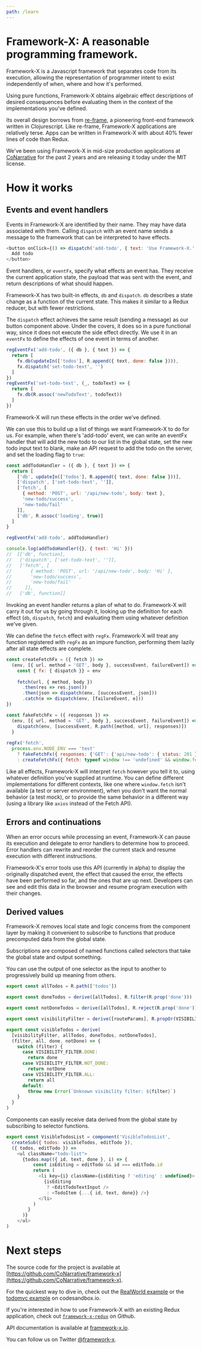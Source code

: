 ```yaml
---
path: /learn
---
```


# Framework-X: A reasonable programming framework.

Framework-X is a Javascript framework that separates code from its execution, allowing the representation of programmer intent to exist independently of when, where and how it's performed.

Using pure functions, Framework-X obtains algebraic effect descriptions of desired consequences before evaluating them in the context of the implementations you've defined. 


Its overall design borrows from [re-frame](https://github.com/day8/re-frame), a pioneering front-end framework written in Clojurescript. Like re-frame, Framework-X applications are relatively terse. Apps can be written in Framework-X with about 40% fewer lines of code than Redux.

We've been using Framework-X in mid-size production applications at [CoNarrative](https://conarrative.com) for the past 2 years and are releasing it today under the MIT license.


# How it works

## Events and event handlers

Events in Framework-X are identified by their name. They may have data associated with them. Calling `dispatch` with an event name sends a message to the framework that can be interpreted to have effects.

```js
<button onClick={() => dispatch('add-todo', { text: 'Use Framework-X.' })}>
  Add todo
</button>
```


Event handlers, or `eventFx`, specify what effects an event has. They receive the current application state, the payload that was sent with the event, and return descriptions of what should happen.

Framework-X has two built-in effects, `db` and `dispatch`. `db` describes a state change as a function of the current state. This makes it similar to a Redux reducer, but with fewer restrictions. 

The `dispatch` effect achieves the same result (sending a message) as our button component above. Under the covers, it does so in a pure functional way, since it does not execute the side effect directly. We use it in an `eventFx` to define the effects of one event in terms of another. 

```js
regEventFx('add-todo', ({ db }, { text }) => {
  return [
    fx.db(updateIn(['todos'], R.append({ text, done: false }))),
    fx.dispatch('set-todo-text', '')
  ]
})
regEventFx('set-todo-text', (_, todoText) => {
  return [
    fx.db(R.assoc('newTodoText', todoText))
  ]
})
```

Framework-X will run these effects in the order we've defined.

We can use this to build up a list of things we want Framework-X to do for us. For example, when there's 'add-todo' event, we can write an eventFx handler that will add the new todo to our list in the global state, set the new todo input text to blank, make an API request to add the todo on the server, and set the loading flag to `true`: 

```js
const addTodoHandler = ({ db }, { text }) => {
  return [
    ['db', updateIn(['todos'], R.append({ text, done: false }))],
    ['dispatch', ['set-todo-text', '']],
    ['fetch', [
      { method: 'POST', url: '/api/new-todo', body: text },
      'new-todo/success', 
      'new-todo/fail'
    ]],
    ['db', R.assoc('loading', true)]
  ]
}

regEventFx('add-todo', addTodoHandler)

console.log(addTodoHandler({}, { text: 'Hi' }))
//  [['db', function],
//   ['dispatch', ['set-todo-text', '']],
//   ['fetch', [
//       { method: 'POST', url: '/api/new-todo', body: 'Hi' },
//       'new-todo/success', 
//       'new-todo/fail'
//     ]],
//   ['db', function]]
```

Invoking an event handler returns a plan of what to do. Framework-X will carry it out for us by going through it, looking up the definition for each effect (`db`, `dispatch`, `fetch`) and evaluating them using whatever definition we've given.

We can define the `fetch` effect with `regFx`. Framework-X will treat any function registered with `regFx` as an impure function, performing them lazily after all state effects are complete.

```js
const createFetchFx = ({ fetch }) => 
  (env, [{ url, method = 'GET', body }, successEvent, failureEvent]) => {
    const { fx: { dispatch }} = env
    
    fetch(url, { method, body })
      .then(res => res.json())
      .then(json => dispatch(env, [successEvent, json]))
      .catch(e => dispatch(env, [failureEvent, e]))
})

const fakeFetchFx = ({ responses }) =>
  (env, [{ url, method = 'GET', body }, successEvent, failureEvent]) => {
    dispatch(env, [successEvent, R.path([method, url], responses)])
  }
  
regFx('fetch', 
  process.env.NODE_ENV === 'test'
    ? fakeFetchFx({ responses: {'GET': {'api/new-todo': { status: 201 }}} }) 
    : createFetchFx({ fetch: typeof window !== 'undefined' && window.fetch }))
```

Like all effects, Framework-X will interpret `fetch` however you tell it to, using whatever definition you've supplied at runtime. You can define different implementations for different contexts, like one where `window.fetch` isn't available (a test or server environment), when you don't want the normal behavior (a test mock), or to provide the same behavior in a different way (using a library like `axios` instead of the Fetch API).


## Errors and continuations

When an error occurs while processing an event, Framework-X can pause its execution and delegate to error handlers to determine how to proceed. Error handlers can rewrite and reorder the current stack and resume execution with different instructions. 

Framework-X's error tools use this API (currently in alpha) to display the originally dispatched event, the effect that caused the error, the effects have been performed so far, and the ones that are up next. Developers can see and edit this data in the browser and resume program execution with their changes.


## Derived values

Framework-X removes local state and logic concerns from the component layer by making it convenient to subscribe to functions that produce precomputed data from the global state.
 
Subscriptions are composed of named functions called selectors that take the global state and output something.

You can use the output of one selector as the input to another to progressively build up meaning from others.

```js
export const allTodos = R.path(['todos'])

export const doneTodos = derive([allTodos], R.filter(R.prop('done')))

export const notDoneTodos = derive([allTodos], R.reject(R.prop('done')))

export const visibilityFilter = derive([routeParams], R.propOr(VISIBILITY_FILTER.ALL, 'filter'))

export const visibleTodos = derive(
  [visibilityFilter, allTodos, doneTodos, notDoneTodos],
  (filter, all, done, notDone) => {
    switch (filter) {
      case VISIBILITY_FILTER.DONE:
        return done
      case VISIBILITY_FILTER.NOT_DONE:
        return notDone
      case VISIBILITY_FILTER.ALL:
        return all
      default:
        throw new Error(`Unknown visibility filter: ${filter}`)
    }
  }
)
```
 
Components can easily receive data derived from the global state by subscribing to selector functions.

```js
export const VisibleTodosList = component('VisibleTodosList',
  createSub({ todos: visibleTodos, editTodo }),
  ({ todos, editTodo }) =>
    <ul className="todo-list">
      {todos.map(({ id, text, done }, i) => {
          const isEditing = editTodo && id === editTodo.id
          return (
            <li key={i} className={isEditing ? 'editing' : undefined}>
              {isEditing
               ? <EditTodoTextInput />
               : <TodoItem {...{ id, text, done}} />}
            </li>
          )
        }
      )}
    </ul>
)
```


# Next steps

The source code for the project is available at [https://github.com/CoNarrative/framework-x](https://github.com/CoNarrative/framework-x).

For the quickest way to dive in, check out the [RealWorld example](https://codesandbox.io/s/github/CoNarrative/framework-x/tree/master/examples/realworld) or the [todomvc example](https://codesandbox.io/s/github/CoNarrative/framework-x/tree/master/examples/todomvc) on codesandbox.io.

If you're interested in how to use Framework-X with an existing Redux application, check out [`framework-x-redux`](https://github.com/CoNarrative/framework-x/tree/master/packages/frameework-x-redux) on Github.

API documentation is available at [framework-x.io](https://framework-x.io/).

You can follow us on Twitter [@framework-x](https://twitter.com/framework_x). 
